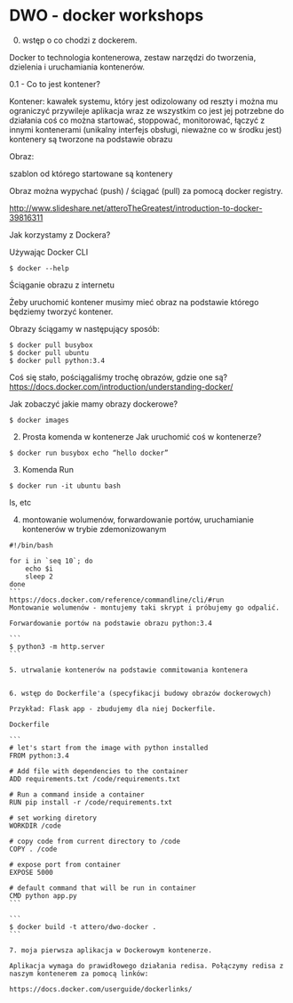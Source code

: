 # DWO - docker workshops

0. wstęp o co chodzi z dockerem.

Docker to technologia kontenerowa, zestaw narzędzi do tworzenia, dzielenia i uruchamiania kontenerów.

0.1 - Co to jest kontener?

Kontener:
kawałek systemu, który jest odizolowany od reszty i można mu ograniczyć przywileje
aplikacja wraz ze wszystkim co jest jej potrzebne do działania
coś co można startować, stoppować, monitorować, łączyć z innymi kontenerami (unikalny interfejs obsługi, nieważne co w środku jest)
kontenery są tworzone na podstawie obrazu

Obraz:

szablon od którego startowane są kontenery

Obraz można wypychać (push) / ściągać  (pull) za pomocą docker registry.

http://www.slideshare.net/atteroTheGreatest/introduction-to-docker-39816311

Jak korzystamy z Dockera?

Używając Docker CLI

```
$ docker --help
```

Ściąganie obrazu z internetu

Żeby uruchomić kontener musimy mieć obraz na podstawie którego będziemy tworzyć kontener.

Obrazy ściągamy w następujący sposób:

```
$ docker pull busybox
$ docker pull ubuntu
$ docker pull python:3.4
```


Coś się stało, pościągaliśmy trochę obrazów, gdzie one są?
https://docs.docker.com/introduction/understanding-docker/

Jak zobaczyć jakie mamy obrazy dockerowe?

```
$ docker images
```

2. Prosta komenda w kontenerze
Jak uruchomić coś w kontenerze?

```
$ docker run busybox echo “hello docker”
```

3. Komenda Run

```
$ docker run -it ubuntu bash
```

ls, etc

4. montowanie wolumenów, forwardowanie portów, uruchamianie kontenerów w trybie zdemonizowanym


````
#!/bin/bash

for i in `seq 10`; do
    echo $i
    sleep 2
done
```
https://docs.docker.com/reference/commandline/cli/#run
Montowanie wolumenów - montujemy taki skrypt i próbujemy go odpalić.

Forwardowanie portów na podstawie obrazu python:3.4

```
$ python3 -m http.server
```

5. utrwalanie kontenerów na podstawie commitowania kontenera


6. wstęp do Dockerfile'a (specyfikacji budowy obrazów dockerowych)

Przykład: Flask app - zbudujemy dla niej Dockerfile.

Dockerfile

```
# let's start from the image with python installed
FROM python:3.4

# Add file with dependencies to the container
ADD requirements.txt /code/requirements.txt

# Run a command inside a container
RUN pip install -r /code/requirements.txt

# set working diretory
WORKDIR /code

# copy code from current directory to /code
COPY . /code

# expose port from container
EXPOSE 5000

# default command that will be run in container
CMD python app.py
```

```
$ docker build -t attero/dwo-docker .
```

7. moja pierwsza aplikacja w Dockerowym kontenerze.

Aplikacja wymaga do prawidłowego działania redisa. Połączymy redisa z naszym kontenerem za pomocą linków:

https://docs.docker.com/userguide/dockerlinks/

